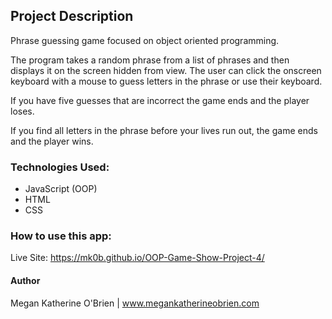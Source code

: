 ## Project Description

Phrase guessing game focused on object oriented programming.

The program takes a random phrase from a list of phrases and then displays it on the screen hidden from view. The user can click the onscreen keyboard with a mouse to guess letters in the phrase or use their keyboard.

If you have five guesses that are incorrect the game ends and the player loses.

If you find all letters in the phrase before your lives run out, the game ends and the player wins.

### Technologies Used:

- JavaScript (OOP)
- HTML
- CSS

### How to use this app:

Live Site: https://mk0b.github.io/OOP-Game-Show-Project-4/

#### Author

Megan Katherine O'Brien | www.megankatherineobrien.com